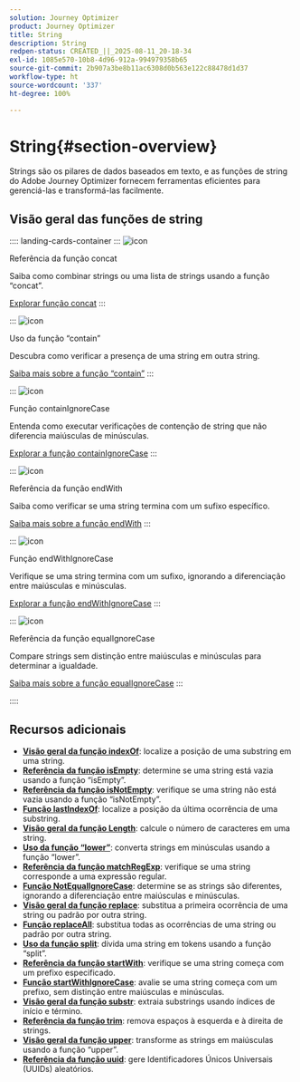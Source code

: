 ```yaml
---
solution: Journey Optimizer
product: Journey Optimizer
title: String
description: String
redpen-status: CREATED_||_2025-08-11_20-18-34
exl-id: 1085e570-10b8-4d96-912a-994979358b65
source-git-commit: 2b907a3be8b11ac6308d0b563e122c88478d1d37
workflow-type: ht
source-wordcount: '337'
ht-degree: 100%

---
```


# String{#section-overview}

Strings são os pilares de dados baseados em texto, e as funções de string do Adobe Journey Optimizer fornecem ferramentas eficientes para gerenciá-las e transformá-las facilmente.

## Visão geral das funções de string

:::: landing-cards-container
:::
![icon](https://cdn.experienceleague.adobe.com/icons/code-branch.svg)

Referência da função concat

Saiba como combinar strings ou uma lista de strings usando a função “concat”.

[Explorar função concat](../using/building-journeys/functions/functionconcat.md)
:::

:::
![icon](https://cdn.experienceleague.adobe.com/icons/code-branch.svg)

Uso da função “contain”

Descubra como verificar a presença de uma string em outra string.

[Saiba mais sobre a função “contain”](../using/building-journeys/functions/functioncontain.md)
:::

:::
![icon](https://cdn.experienceleague.adobe.com/icons/code-branch.svg)

Função containIgnoreCase

Entenda como executar verificações de contenção de string que não diferencia maiúsculas de minúsculas.

[Explorar a função containIgnoreCase](../using/building-journeys/functions/functioncontainwithignorecase.md)
:::

:::
![icon](https://cdn.experienceleague.adobe.com/icons/code-branch.svg)

Referência da função endWith

Saiba como verificar se uma string termina com um sufixo específico.

[Saiba mais sobre a função endWith](../using/building-journeys/functions/functionendwith.md)
:::

:::
![icon](https://cdn.experienceleague.adobe.com/icons/code-branch.svg)

Função endWithIgnoreCase

Verifique se uma string termina com um sufixo, ignorando a diferenciação entre maiúsculas e minúsculas.

[Explorar a função endWithIgnoreCase](../using/building-journeys/functions/functionendwithignorecase.md)
:::

:::
![icon](https://cdn.experienceleague.adobe.com/icons/code-branch.svg)

Referência da função equalIgnoreCase

Compare strings sem distinção entre maiúsculas e minúsculas para determinar a igualdade.

[Saiba mais sobre a função equalIgnoreCase](../using/building-journeys/functions/functionequalignorecase.md)
:::

::::


## Recursos adicionais

- **[Visão geral da função indexOf](../using/building-journeys/functions/functionindexof.md)**: localize a posição de uma substring em uma string.
- **[Referência da função isEmpty](../using/building-journeys/functions/functionisempty.md)**: determine se uma string está vazia usando a função “isEmpty”.
- **[Referência da função isNotEmpty](../using/building-journeys/functions/functionisnotempty.md)**: verifique se uma string não está vazia usando a função “isNotEmpty”.
- **[Função lastIndexOf](../using/building-journeys/functions/functionlastindexof.md)**: localize a posição da última ocorrência de uma substring.
- **[Visão geral da função Length](../using/building-journeys/functions/functionlength.md)**: calcule o número de caracteres em uma string.
- **[Uso da função “lower”](../using/building-journeys/functions/functionlower.md)**: converta strings em minúsculas usando a função “lower”.
- **[Referência da função matchRegExp](../using/building-journeys/functions/functionmatchregexp.md)**: verifique se uma string corresponde a uma expressão regular.
- **[Função NotEqualIgnoreCase](../using/building-journeys/functions/functionnotequalignorecase.md)**: determine se as strings são diferentes, ignorando a diferenciação entre maiúsculas e minúsculas.
- **[Visão geral da função replace](../using/building-journeys/functions/functionreplace.md)**: substitua a primeira ocorrência de uma string ou padrão por outra string.
- **[Função replaceAll](../using/building-journeys/functions/functionreplaceall.md)**: substitua todas as ocorrências de uma string ou padrão por outra string.
- **[Uso da função split](../using/building-journeys/functions/functionsplit.md)**: divida uma string em tokens usando a função “split”.
- **[Referência da função startWith](../using/building-journeys/functions/functionstartwith.md)**: verifique se uma string começa com um prefixo especificado.
- **[Função startWithIgnoreCase](../using/building-journeys/functions/functionstartwithignorecase.md)**: avalie se uma string começa com um prefixo, sem distinção entre maiúsculas e minúsculas.
- **[Visão geral da função substr](../using/building-journeys/functions/functionsubstr.md)**: extraia substrings usando índices de início e término.
- **[Referência da função trim](../using/building-journeys/functions/functiontrim.md)**: remova espaços à esquerda e à direita de strings.
- **[Visão geral da função upper](../using/building-journeys/functions/functionupper.md)**: transforme as strings em maiúsculas usando a função “upper”.
- **[Referência da função uuid](../using/building-journeys/functions/functionuuid.md)**: gere Identificadores Únicos Universais (UUIDs) aleatórios.
